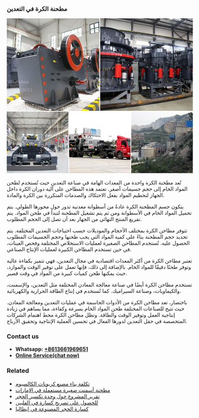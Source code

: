 <h3>مطحنة الكرة في التعدين</h3><img src='1701854036.jpg' alt=''><p>تُعد مطحنة الكرة واحدة من المعدات الهامة في صناعة التعدين حيث تُستخدم لطحن المواد الخام إلى حجم جسيمات أصغر. تعتمد هذه المطاحن على آلية دوران الكرة داخل الجهاز لتحطيم المواد بفعل الاحتكاك والصدمات المتكررة بين الكرة والمادة.</p><p>يتكون جسم المطحنة الكرة عادةً من أسطوانة معدنية تدور حول محورها الطولي. يتم تحميل المواد الخام في الأسطوانة ومن ثم يتم تشغيل المطحنة لتبدأ في طحن المواد. يتم تفريغ المنتج النهائي من الجهاز بعد أن تصل إلى الحجم المطلوب.</p><p>تتوفر مطاحن الكرة بمختلف الأحجام والموديلات حسب احتياجات التعدين المختلفة. يتم تحديد حجم المطحنة بناءً على كمية المواد التي يجب طحنها وحجم الجسيمات المطلوب الحصول عليه. تُستخدم المطاحن الصغيرة لعمليات الاستخلاص المختلفة وفحص العينات، في حين تستخدم المطاحن الكبيرة لعمليات الإنتاج الصناعي.</p><p>تعتبر مطاحن الكرة من أكثر المعدات اقتصادية في مجال التعدين، فهي تتميز بكفاءة عالية وتوفر طحنًا دقيقًا للمواد الخام. بالإضافة إلى ذلك، فإنها تعمل على توفير الوقت والموارد، حيث يمكنها طحن كميات كبيرة من المواد في وقت قصير.</p><p>تستخدم مطاحن الكرة أيضًا في صناعة معالجة المعادن المختلفة مثل التعدين، والإسمنت، والكيماويات، وصناعة السيراميك. كما تُستخدم في إنتاج الطاقة الحرارية والكهربائية.</p><p>باختصار، تعد مطاحن الكرة من الأدوات الحاسمة في عمليات التعدين ومعالجة المعادن. حيث تتيح للصناعات المختلفة طحن المواد الخام بسرعة وكفاءة، مما يساهم في زيادة إنتاجية العمل وتوفير الوقت والطاقة. وتظل مطاحن الكرة محط اهتمام الشركات المتخصصة في حقل التعدين لدورها الفعال في تحسين العملية الإنتاجية وتحقيق الأرباح.</p><h3>Contact us</h3><ul><li><strong>Whatsapp:&nbsp;<a href="https://wa.me/8613661969651">+8613661969651</a></strong></li><li><a href="https://swt.shibang-china.com/?git&amp;zhl&amp;مطحنة الكرة في التعدين"><strong>Online Service(chat now)</strong></a></li></ul><h3>Related</h3><ul><li><a href='تكلفة بناء مصنع كربونات الكالسيوم.md'>تكلفة بناء مصنع كربونات الكالسيوم</a></li><li><a href='مطحنة أسمنت صغيرة مستعملة في الإمارات.md'>مطحنة أسمنت صغيرة مستعملة في الإمارات</a></li><li><a href='تقرير المشروع حول وحدة تكسير الحجر.md'>تقرير المشروع حول وحدة تكسير الحجر</a></li><li><a href='للحصول على تصريح كسارة في الفلبين.md'>للحصول على تصريح كسارة في الفلبين</a></li><li><a href='كسارة الحجر المصنوعة في إيطاليا.md'>كسارة الحجر المصنوعة في إيطاليا</a></li></ul>